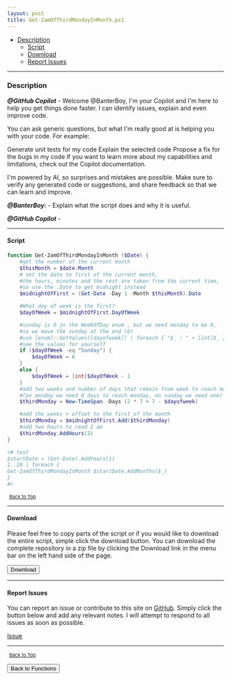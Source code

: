 ```yaml
---
layout: post
title: Get-2amOfThirdMondayInMonth.ps1
---
```


- [Description](#description)
  - [Script](#script)
  - [Download](#download)
  - [Report Issues](#report-issues)

---

### Description

**_@GitHub Copilot_** - Welcome @BanterBoy, I'm your Copilot and I'm here to help you get things done faster. I can identify issues, explain and even improve code.

You can ask generic questions, but what I'm really good at is helping you with your code. For example:

Generate unit tests for my code
Explain the selected code
Propose a fix for the bugs in my code
If you want to learn more about my capabilities and limitations, check out the Copilot documentation.

I'm powered by AI, so surprises and mistakes are possible. Make sure to verify any generated code or suggestions, and share feedback so that we can learn and improve.

**_@BanterBoy:_** - Explain what the script does and why it is useful.

**_@GitHub Copilot_** -

---

#### Script

```powershell
function Get-2amOfThirdMondayInMonth ($Date) {
    #get the number of the current month
    $thisMonth = $date.Month
    # set the date to first of the current month,
    #the hours, minutes and the rest are taken from the current time,
    #so use the .Date to get midnight instead
    $midnightOfFirst = (Get-Date -Day 1 -Month $thisMonth).Date

    #What day of week is the first?
    $dayOfWeek = $midnightOfFirst.DayOfWeek

    #sunday is 0 in the WeekOfDay enum , but we need monday to be 0,
    #so we move the sunday at the end (6)
    #use [enum]::GetValues([dayofweek]) | foreach { "$_ : " + [int]$_ } to
    #see the values for yourself
    if ($dayOfWeek -eq "Sunday") {
        $dayOfWeek = 6
    }
    else {
        $dayOfWeek = [int]$dayOfWeek - 1
    }
    #add two weeks and number of days that remain from week to reach monday
    #(on monday we need 0 days to reach monday, on sunday we need one)
    $thirdMonday = New-TimeSpan -Days (2 * 7 + 7 - $dayofweek)

    #add the weeks + offset to the first of the month
    $thirdMonday = $midnightOfFirst.Add($thirdMonday)
    #add two hours to read 2 am
    $thirdMonday.AddHours(2)
}

<# test
$startDate = (Get-Date).AddYears(1)
1..20 | foreach {
Get-2amOfThirdMondayInMonth $startDate.AddMonths($_)
}
#>
```

<span style="font-size:11px;"><a href="#"><i class="fas fa-caret-up" aria-hidden="true" style="color: white; margin-right:5px;"></i>Back to Top</a></span>

---

#### Download

Please feel free to copy parts of the script or if you would like to download the entire script, simple click the download button. You can download the complete repository in a zip file by clicking the Download link in the menu bar on the left hand side of the page.

<button class="btn" type="submit" onclick="window.open('/PowerShell/functions/time/Get-2amOfThirdMondayInMonth.ps1')">
    <i class="fa fa-cloud-download-alt">
    </i>
        Download
</button>

---

#### Report Issues

You can report an issue or contribute to this site on <a href="https://github.com/BanterBoy/scripts-blog/issues">GitHub</a>. Simply click the button below and add any relevant notes. I will attempt to respond to all issues as soon as possible.

<!-- Place this tag where you want the button to render. -->

<a class="github-button" href="https://github.com/BanterBoy/scripts-blog/issues/new?title=Get-2amOfThirdMondayInMonth.ps1&body=There is a problem with this function. Please find details below." data-show-count="true" aria-label="Issue BanterBoy/scripts-blog on GitHub">Issue</a>

---

<span style="font-size:11px;"><a href="#"><i class="fas fa-caret-up" aria-hidden="true" style="color: white; margin-right:5px;"></i>Back to Top</a></span>

<a href="/menu/_pages/functions.html">
    <button class="btn">
        <i class='fas fa-reply'>
        </i>
            Back to Functions
    </button>
</a>

[1]: http://ecotrust-canada.github.io/markdown-toc
[2]: https://github.com/googlearchive/code-prettify
